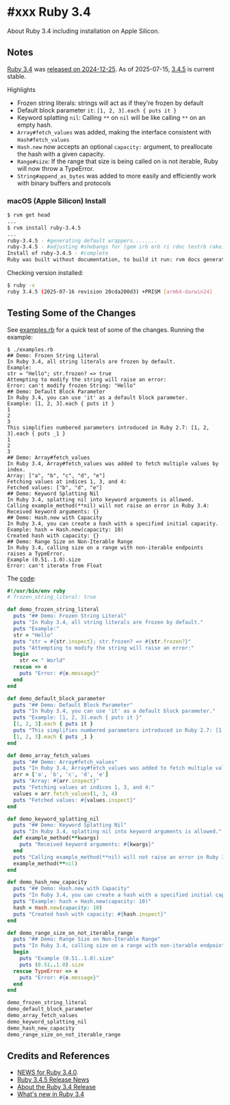 # #xxx Ruby 3.4

About Ruby 3.4 including installation on Apple Silicon.

## Notes

[Ruby 3.4](https://rubyreferences.github.io/rubychanges/3.4.html)
was [released on 2024-12-25](https://github.com/ruby/ruby/blob/ruby_3_4/NEWS.md).
As of 2025-07-15, [3.4.5](https://www.ruby-lang.org/en/news/2025/07/15/ruby-3-4-5-released/) is current stable.

Highlights

* Frozen string literals: strings will act as if they're frozen by default
* Default block parameter `it`: `[1, 2, 3].each { puts it }`
* Keyword splatting `nil`: Calling `**` on `nil` will be like calling `**` on an empty hash.
* `Array#fetch_values` was added, making the interface consistent with `Hash#fetch_values`
* `Hash.new` now accepts an optional `capacity:` argument, to preallocate the hash with a given capacity.
* `Range#size`: If the range that size is being called on is not iterable, Ruby will now throw a TypeError.
* `String#append_as_bytes` was added to more easily and efficiently work with binary buffers and protocols

### macOS (Apple Silicon) Install

```bash
$ rvm get head
...
$ rvm install ruby-3.4.5
...
ruby-3.4.5 - #generating default wrappers........
ruby-3.4.5 - #adjusting #shebangs for (gem irb erb ri rdoc testrb rake).
Install of ruby-3.4.5 - #complete
Ruby was built without documentation, to build it run: rvm docs generate-ri
```

Checking version installed:

```bash
$ ruby -v
ruby 3.4.5 (2025-07-16 revision 20cda200d3) +PRISM [arm64-darwin24]
```

## Testing Some of the Changes

See [examples.rb](./examples.rb) for a quick test of some of the changes.
Running the example:

```text
$ ./examples.rb
## Demo: Frozen String Literal
In Ruby 3.4, all string literals are frozen by default.
Example:
str = "Hello"; str.frozen? => true
Attempting to modify the string will raise an error:
Error: can't modify frozen String: "Hello"
## Demo: Default Block Parameter
In Ruby 3.4, you can use 'it' as a default block parameter.
Example: [1, 2, 3].each { puts it }
1
2
3
This simplifies numbered parameters introduced in Ruby 2.7: [1, 2, 3].each { puts _1 }
1
2
3
## Demo: Array#fetch_values
In Ruby 3.4, Array#fetch_values was added to fetch multiple values by index.
Array: ["a", "b", "c", "d", "e"]
Fetching values at indices 1, 3, and 4:
Fetched values: ["b", "d", "e"]
## Demo: Keyword Splatting Nil
In Ruby 3.4, splatting nil into keyword arguments is allowed.
Calling example_method(**nil) will not raise an error in Ruby 3.4:
Received keyword arguments: {}
## Demo: Hash.new with Capacity
In Ruby 3.4, you can create a hash with a specified initial capacity.
Example: hash = Hash.new(capacity: 10)
Created hash with capacity: {}
## Demo: Range Size on Non-Iterable Range
In Ruby 3.4, calling size on a range with non-iterable endpoints raises a TypeError.
Example (0.51..1.0).size
Error: can't iterate from Float
```

The [code](./examples.rb):

```ruby
#!/usr/bin/env ruby
# frozen_string_literal: true

def demo_frozen_string_literal
  puts "## Demo: Frozen String Literal"
  puts "In Ruby 3.4, all string literals are frozen by default."
  puts "Example:"
  str = "Hello"
  puts "str = #{str.inspect}; str.frozen? => #{str.frozen?}"
  puts "Attempting to modify the string will raise an error:"
  begin
    str << " World"
  rescue => e
    puts "Error: #{e.message}"
  end
end

def demo_default_block_parameter
  puts "## Demo: Default Block Parameter"
  puts "In Ruby 3.4, you can use 'it' as a default block parameter."
  puts "Example: [1, 2, 3].each { puts it }"
  [1, 2, 3].each { puts it }
  puts "This simplifies numbered parameters introduced in Ruby 2.7: [1, 2, 3].each { puts _1 }"
  [1, 2, 3].each { puts _1 }
end

def demo_array_fetch_values
  puts "## Demo: Array#fetch_values"
  puts "In Ruby 3.4, Array#fetch_values was added to fetch multiple values by index."
  arr = ['a', 'b', 'c', 'd', 'e']
  puts "Array: #{arr.inspect}"
  puts "Fetching values at indices 1, 3, and 4:"
  values = arr.fetch_values(1, 3, 4)
  puts "Fetched values: #{values.inspect}"
end

def demo_keyword_splatting_nil
  puts "## Demo: Keyword Splatting Nil"
  puts "In Ruby 3.4, splatting nil into keyword arguments is allowed."
  def example_method(**kwargs)
    puts "Received keyword arguments: #{kwargs}"
  end
  puts "Calling example_method(**nil) will not raise an error in Ruby 3.4:"
  example_method(**nil)
end

def demo_hash_new_capacity
  puts "## Demo: Hash.new with Capacity"
  puts "In Ruby 3.4, you can create a hash with a specified initial capacity."
  puts "Example: hash = Hash.new(capacity: 10)"
  hash = Hash.new(capacity: 10)
  puts "Created hash with capacity: #{hash.inspect}"
end

def demo_range_size_on_not_iterable_range
  puts "## Demo: Range Size on Non-Iterable Range"
  puts "In Ruby 3.4, calling size on a range with non-iterable endpoints raises a TypeError."
  begin
    puts "Example (0.51..1.0).size"
    puts (0.51..1.0).size
  rescue TypeError => e
    puts "Error: #{e.message}"
  end
end

demo_frozen_string_literal
demo_default_block_parameter
demo_array_fetch_values
demo_keyword_splatting_nil
demo_hash_new_capacity
demo_range_size_on_not_iterable_range
```

## Credits and References

* [NEWS for Ruby 3.4.0](https://github.com/ruby/ruby/blob/ruby_3_4/NEWS.md).
* [Ruby 3.4.5 Release News](https://www.ruby-lang.org/en/news/2025/07/15/ruby-3-4-5-released/)
* [About the Ruby 3.4 Release](https://rubyreferences.github.io/rubychanges/3.4.html)
* [What's new in Ruby 3.4](https://www.honeybadger.io/blog/ruby-3-4/)
